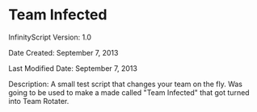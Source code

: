 # Team Infected

InfinityScript Version: 1.0

Date Created: September 7, 2013

Last Modified Date: September 7, 2013

Description:
A small test script that changes your team on the fly. Was going to be used to make a made called "Team Infected" that got turned into Team Rotater.
